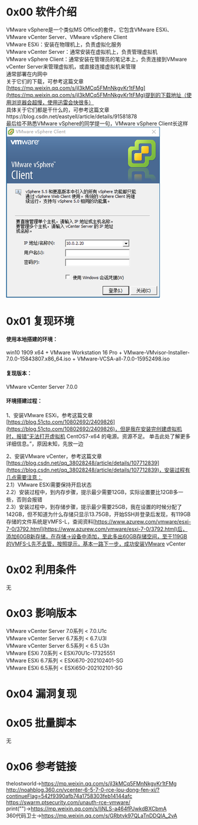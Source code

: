 # 0x00 软件介绍
VMware vSphere是一个类似MS Office的套件，它包含VMware ESXi、VMware vCenter Server、VMware vSphere Client  
VMware ESXi：安装在物理机上，负责虚拟化服务  
VMware vCenter Server：通常安装在虚拟机上，负责管理虚拟机  
VMware vSphere Client：通常安装在管理员的笔记本上，负责连接到VMware vCenter Server来管理虚拟机，或直接连接虚拟机来管理  
通常部署在内网中  
关于它们的下载，可参考这篇文章[https://mp.weixin.qq.com/s/jI3kMCq5FMnNkgvKr1tFMg](https://mp.weixin.qq.com/s/jI3kMCq5FMnNkgvKr1tFMg)提到的下载地址（使用浏览器会超慢，使用迅雷会快很多）  
具体关于它们都是干什么的，可参考这篇文章https://blog.csdn.net/eastyell/article/details/91581878  
最后给不熟悉VMware vSphere的同学提一句，VMware vSphere Client长这样  
![image](./pic/0.png)

# 0x01 复现环境
#### 使用本地搭建的环境：  
win10 1909 x64 + VMware Workstation 16 Pro + VMware-VMvisor-Installer-7.0.0-15843807.x86_64.iso + VMware-VCSA-all-7.0.0-15952498.iso  
#### 复现版本：  
VMware vCenter Server 7.0.0  
#### 环境搭建过程：  
1、安装VMware ESXi，参考这篇文章[https://blog.51cto.com/10802692/2409826](https://blog.51cto.com/10802692/2409826)，但是我在安装完创建虚拟机时，报错“无法打开虚拟机 CentOS7-x64 的电源。资源不足。 单击此处了解更多详细信息。”，原因未知，先放一边

2、安装VMware vCenter，参考这篇文章[https://blog.csdn.net/qq_38028248/article/details/107712839](https://blog.csdn.net/qq_38028248/article/details/107712839)，安装过程有几点需要注意：  
2.1）VMware ESXi需要保持开启状态  
2.2）安装过程中，到内存步骤，提示最少需要12GB，实际设置要比12GB多一些，否则会报错  
2.3）安装过程中，到存储步骤，提示最少需要25GB，我在设置的时候分配了142GB，但不知道为什么存储只显示13.75GB，开始SSH并登录后发现，有119GB存储的文件系统是VMFS-L，查阅资料[https://www.azurew.com/vmware/esxi-7-0/3792.html](https://www.azurew.com/vmware/esxi-7-0/3792.html)后，添加60GB新存储，在存储->设备中添加，至此多出60GB存储空间，至于119GB的VMFS-L先不去管，按照提示，基本一路下一步，成功安装VMware vCenter

# 0x02 利用条件
无

# 0x03 影响版本
VMware vCenter Server 7.0系列 < 7.0.U1c  
VMware vCenter Server 6.7系列 < 6.7.U3l  
VMware vCenter Server 6.5系列 < 6.5 U3n  
VMware ESXi 7.0系列 < ESXi70U1c-17325551  
VMware ESXi 6.7系列 < ESXi670-202102401-SG  
VMware ESXi 6.5系列 < ESXi650-202102101-SG

# 0x04 漏洞复现


# 0x05 批量脚本
无

# 0x06 参考链接
thelostworld->https://mp.weixin.qq.com/s/jI3kMCq5FMnNkgvKr1tFMg  
http://noahblog.360.cn/vcenter-6-5-7-0-rce-lou-dong-fen-xi/?continueFlag=542f9390afb74a1758303feb14144afc  
https://swarm.ptsecurity.com/unauth-rce-vmware/  
print("")->https://mp.weixin.qq.com/s/IjNLS-a464fPJwkdBXCbmA  
360代码卫士->https://mp.weixin.qq.com/s/GRbtvk97QLaTnDDQIA_2vA
